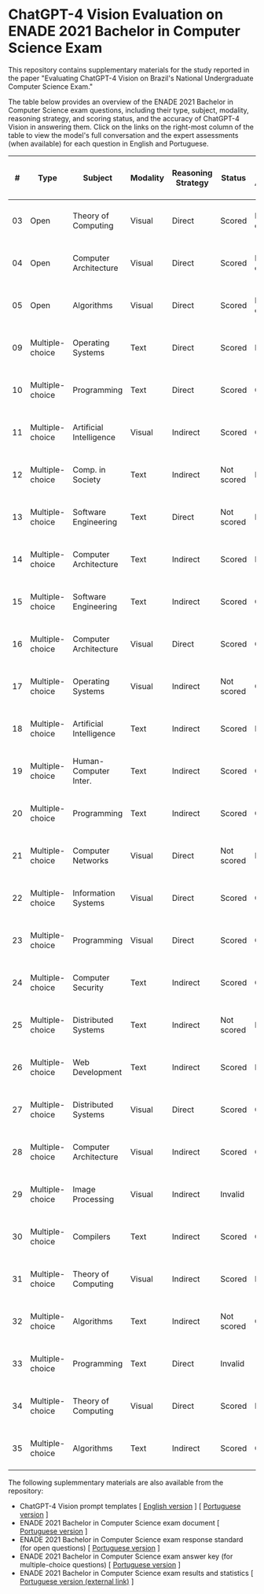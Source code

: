 # ChatGPT-4 Vision Evaluation on ENADE 2021 Bachelor in Computer Science Exam

This repository contains supplementary materials for the study reported in the paper "Evaluating ChatGPT-4 Vision on Brazil's National Undergraduate Computer Science Exam." 

The table below provides an overview of the ENADE 2021 Bachelor in Computer Science exam questions, including their type, subject, modality, reasoning strategy, and scoring status, and the accuracy of ChatGPT-4 Vision in answering them. Click on the links on the right-most column of the table to view the model's full conversation and the expert assessments (when available) for each question in English and Portuguese.

| #  | Type            | Subject                 | Modality | Reasoning Strategy | Status     | Model Accuracy | Model conversation and expert assessments                                  |
|----|-----------------|-------------------------|----------|--------------------|------------|----------------|----------------------------------------------------------------------------|
| 03 | Open            | Theory of Computing     | Visual   | Direct             | Scored     | Partly correct | [English version](/questions/q09-eng.md), [Portuguese version](q09-por.md) |
| 04 | Open            | Computer Architecture   | Visual   | Direct             | Scored     | Partly correct | [English version](/questions/q09-eng.md), [Portuguese version](q09-por.md) |
| 05 | Open            | Algorithms              | Visual   | Direct             | Scored     | Partly correct | [English version](/questions/q09-eng.md), [Portuguese version](q09-por.md) |
| 09 | Multiple-choice | Operating Systems       | Text     | Direct             | Scored     | Incorrect      | [English version](/questions/q09-eng.md), [Portuguese version](q09-por.md) |
| 10 | Multiple-choice | Programming             | Text     | Direct             | Scored     | Correct        | [English version](/questions/q10-eng.md), [Portuguese version](q10-por.md) |
| 11 | Multiple-choice | Artificial Intelligence | Visual   | Indirect           | Scored     | Correct        | [English version](/questions/q11-eng.md), [Portuguese version](q11-por.md) |
| 12 | Multiple-choice | Comp. in Society        | Text     | Indirect           | Not scored | Incorrect      | [English version](/questions/q12-eng.md), [Portuguese version](q12-por.md) |
| 13 | Multiple-choice | Software Engineering    | Text     | Direct             | Not scored | Incorrect      | [English version](/questions/q13-eng.md), [Portuguese version](q13-por.md) |
| 14 | Multiple-choice | Computer Architecture   | Text     | Indirect           | Scored     | Incorrect      | [English version](/questions/q14-eng.md), [Portuguese version](q14-por.md) |
| 15 | Multiple-choice | Software Engineering    | Text     | Indirect           | Scored     | Correct        | [English version](/questions/q15-eng.md), [Portuguese version](q15-por.md) |
| 16 | Multiple-choice | Computer Architecture   | Visual   | Direct             | Scored     | Correct        | [English version](/questions/q16-eng.md), [Portuguese version](q16-por.md) |
| 17 | Multiple-choice | Operating Systems       | Visual   | Indirect           | Not scored | Correct        | [English version](/questions/q17-eng.md), [Portuguese version](q17-por.md) |
| 18 | Multiple-choice | Artificial Intelligence | Text     | Indirect           | Scored     | Incorrect      | [English version](/questions/q18-eng.md), [Portuguese version](q18-por.md) |
| 19 | Multiple-choice | Human-Computer Inter.   | Text     | Indirect           | Scored     | Correct        | [English version](/questions/q19-eng.md), [Portuguese version](q19-por.md) |
| 20 | Multiple-choice | Programming             | Text     | Indirect           | Scored     | Correct        | [English version](/questions/q20-eng.md), [Portuguese version](q20-por.md) |
| 21 | Multiple-choice | Computer Networks       | Visual   | Direct             | Not scored | Incorrect      | [English version](/questions/q21-eng.md), [Portuguese version](q21-por.md) |
| 22 | Multiple-choice | Information Systems     | Visual   | Direct             | Scored     | Correct        | [English version](/questions/q22-eng.md), [Portuguese version](q22-por.md) |
| 23 | Multiple-choice | Programming             | Visual   | Direct             | Scored     | Correct        | [English version](/questions/q23-eng.md), [Portuguese version](q23-por.md) |
| 24 | Multiple-choice | Computer Security       | Text     | Indirect           | Scored     | Correct        | [English version](/questions/q24-eng.md), [Portuguese version](q24-por.md) |
| 25 | Multiple-choice | Distributed Systems     | Text     | Indirect           | Not scored | Incorrect      | [English version](/questions/q25-eng.md), [Portuguese version](q25-por.md) |
| 26 | Multiple-choice | Web Development         | Text     | Indirect           | Scored     | Incorrect      | [English version](/questions/q26-eng.md), [Portuguese version](q26-por.md) |
| 27 | Multiple-choice | Distributed Systems     | Visual   | Direct             | Scored     | Correct        | [English version](/questions/q27-eng.md), [Portuguese version](q27-por.md) |
| 28 | Multiple-choice | Computer Architecture   | Visual   | Indirect           | Scored     | Correct        | [English version](/questions/q28-eng.md), [Portuguese version](q28-por.md) |
| 29 | Multiple-choice | Image Processing        | Visual   | Indirect           | Invalid    |                | [English version](/questions/q29-eng.md), [Portuguese version](q29-por.md) |
| 30 | Multiple-choice | Compilers               | Text     | Indirect           | Scored     | Correct        | [English version](/questions/q30-eng.md), [Portuguese version](q30-por.md) |
| 31 | Multiple-choice | Theory of Computing     | Visual   | Indirect           | Scored     | Incorrect      | [English version](/questions/q31-eng.md), [Portuguese version](q31-por.md) |
| 32 | Multiple-choice | Algorithms              | Text     | Indirect           | Not scored | Correct        | [English version](/questions/q32-eng.md), [Portuguese version](q32-por.md) |
| 33 | Multiple-choice | Programming             | Text     | Direct             | Invalid    |                | [English version](/questions/q33-eng.md), [Portuguese version](q33-por.md) |
| 34 | Multiple-choice | Theory of Computing     | Visual   | Direct             | Scored     | Incorrect      | [English version](/questions/q34-eng.md), [Portuguese version](q34-por.md) |
| 35 | Multiple-choice | Algorithms              | Text     | Indirect           | Scored     | Correct        | [English version](/questions/q35-eng.md), [Portuguese version](q35-por.md) |

The following suplemmentary materials are also available from the repository:
* ChatGPT-4 Vision prompt templates \[ [English version](/prompts/prompt-templates-eng.md) \] \[ [Portuguese version](/prompts/prompt-templates-por.md) \]
* ENADE 2021 Bachelor in Computer Science exam document \[ [Portuguese version](/exam/2021_prova_bacharelado_ciencia_computacao.pdf) \]
* ENADE 2021 Bachelor in Computer Science exam response standard (for open questions) \[ [Portuguese version](/exam/2021_padrao_de_resposta_bacharelado_ciencia_computacao.pdf) \]
* ENADE 2021 Bachelor in Computer Science exam answer key (for multiple-choice questions) \[ [Portuguese version](/exam/2021_gabarito_bacharelado_ciencia_computacao.pdf) \]
* ENADE 2021 Bachelor in Computer Science exam results and statistics \[ [Portuguese version (external link)](https://download.inep.gov.br/educacao_superior/enade/relatorio_sintese/2021/Enade_2021_Relatorios_Sintese_Area_Ciencia_Computacao.pdf) \]
